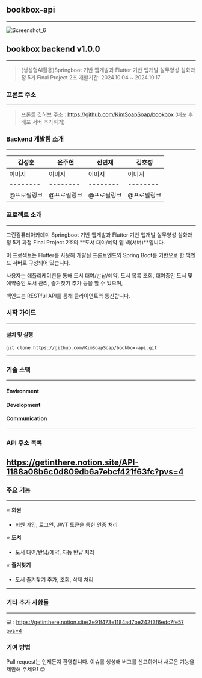 ## bookbox-api
---

![Screenshot_6](https://github.com/user-attachments/assets/f7a30bfa-2f09-47df-90d1-62e462687afb)

## bookbox backend v1.0.0
---
> (생성형AI활용)Springboot 기반 웹개발과 Flutter 기반 앱개발 실무양성 심화과정 5기
> Final Project 2조
> 개발기간: 2024.10.04 ~ 2024.10.17

### 프론트 주소
---
> 프론트 깃허브 주소 : https://github.com/KimSoapSoap/bookbox
> (배포 후 배포 서버 추가하기)

### Backend 개발팀 소개
---
| 김성훈 | 윤주헌 | 신민재 | 김호정 |
|--------|--------|--------|--------|
| 이미지 | 이미지 | 이미지 | 이미지 |
|--------|--------|--------|--------|
|@프로필링크|@프로필링크|@프로필링크|@프로필링크|

### 프로젝트 소개
---
그린컴퓨터아카데미 Springboot 기반 웹개발과 Flutter 기반 앱개발 실무양성 심화과정 5기 과정
Final Project 2조의 **도서 대여/예약 앱 백(서버)**입니다.

이 프로젝트는 Flutter를 사용해 개발된 프론트엔드와 Spring Boot를 기반으로 한 백엔드 서버로 구성되어 있습니다. 

사용자는 애플리케이션을 통해 도서 대여/반납/예약, 도서 목록 조회, 대여중인 도서 및 예약중인 도서 관리, 즐겨찾기 추가 등을 할 수 있으며, 

백엔드는 RESTful API를 통해 클라이언트와 통신합니다.

### 시작 가이드
---
#### 설치 및 실행
```
git clone https://github.com/KimSoapSoap/bookbox-api.git
```
---
### 기술 스택
---
#### Environment

#### Development

#### Communication
---
### API 주소 목록
https://getinthere.notion.site/API-1188a08b6c0d809db6a7ebcf421f63fc?pvs=4
---

### 주요 기능
---
⭐ **회원**
* 회원 가입, 로그인, JWT 토큰을 통한 인증 처리

⭐ **도서**
* 도서 대여/반납/예약, 자동 반납 처리

⭐ **즐겨찾기**
* 도서 즐겨찾기 추가, 조회, 삭제 처리
---
### 기타 추가 사항들
---
💻 : https://getinthere.notion.site/3e91f473e1184ad7be242f3f6edc7fe5?pvs=4

### 기여 방법
Pull request는 언제든지 환영합니다. 이슈를 생성해 버그를 신고하거나 새로운 기능을 제안해 주세요! 😊

